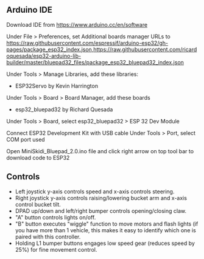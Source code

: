 <h2>Arduino IDE</h2>

Download IDE from https://www.arduino.cc/en/software

Under File > Preferences, set Additional boards manager URLs to https://raw.githubusercontent.com/espressif/arduino-esp32/gh-pages/package_esp32_index.json,https://raw.githubusercontent.com/ricardoquesada/esp32-arduino-lib-builder/master/bluepad32_files/package_esp32_bluepad32_index.json

Under Tools > Manage Libraries, add these libraries:
 * ESP32Servo by Kevin Harrington

Under Tools > Board > Board Manager, add these boards
* esp32_bluepad32 by Richard Quesada

Under Tools > Board, select esp32_bluepad32 > ESP 32 Dev Module

Connect ESP32 Development Kit with USB cable
Under Tools > Port, select COM port used

Open MiniSkidi_Bluepad_2.0.ino file and click right arrow on top tool bar to download code to ESP32

<h2>Controls</h2>

* Left joystick y-axis controls speed and x-axis controls steering.
* Right joystick y-axis controls raising/lowering bucket arm and x-axis control bucket tilt.
* DPAD up/down and left/right bumper controls opening/closing claw.
* "A" button controls lights on/off.
* "B" button executes "wiggle" function to move motors and flash lights (if you have more than 1 vehicle, this makes it easy to identify which
one is paired with this controller.
* Holding L1 bumper buttons engages low speed gear (reduces speed by 25%) for fine movement control.
